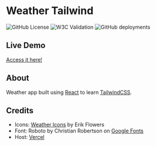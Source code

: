 # Weather Tailwind

![GitHub License](https://img.shields.io/github/license/ednanf/Weather-Tailwind)
![W3C Validation](https://img.shields.io/w3c-validation/html?targetUrl=https%3A%2F%2Fednanf-weather.vercel.app%2F)
![GitHub deployments](https://img.shields.io/github/deployments/ednanf/Weather-Tailwind/Production?label=deployment%20status)

## Live Demo

[Access it here!](https://ednanf-tailwind.vercel.app/)

## About

Weather app built using [React](https://react.dev/) to learn [TailwindCSS](https://tailwindcss.com/).

## Credits

- Icons: [Weather Icons](https://erikflowers.github.io/weather-icons/) by Erik Flowers
- Font: Roboto by Christian Robertson on [Google Fonts](https://fonts.google.com/specimen/Roboto)
- Host: [Vercel](https://vercel.com/)

